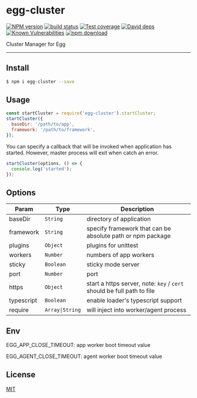 # egg-cluster

[![NPM version][npm-image]][npm-url]
[![build status][travis-image]][travis-url]
[![Test coverage][codecov-image]][codecov-url]
[![David deps][david-image]][david-url]
[![Known Vulnerabilities][snyk-image]][snyk-url]
[![npm download][download-image]][download-url]

[npm-image]: https://img.shields.io/npm/v/egg-cluster.svg?style=flat-square
[npm-url]: https://npmjs.org/package/egg-cluster
[travis-image]: https://img.shields.io/travis/eggjs/egg-cluster.svg?style=flat-square
[travis-url]: https://travis-ci.org/eggjs/egg-cluster
[codecov-image]: https://codecov.io/github/eggjs/egg-cluster/coverage.svg?branch=master
[codecov-url]: https://codecov.io/github/eggjs/egg-cluster?branch=master
[david-image]: https://img.shields.io/david/eggjs/egg-cluster.svg?style=flat-square
[david-url]: https://david-dm.org/eggjs/egg-cluster
[snyk-image]: https://snyk.io/test/npm/egg-cluster/badge.svg?style=flat-square
[snyk-url]: https://snyk.io/test/npm/egg-cluster
[download-image]: https://img.shields.io/npm/dm/egg-cluster.svg?style=flat-square
[download-url]: https://npmjs.org/package/egg-cluster

Cluster Manager for Egg

---

## Install

```bash
$ npm i egg-cluster --save
```

## Usage

```js
const startCluster = require('egg-cluster').startCluster;
startCluster({
  baseDir: '/path/to/app',
  framework: '/path/to/framework',
});
```

You can specify a callback that will be invoked when application has started. However, master process will exit when catch an error.

```js
startCluster(options, () => {
  console.log('started');
});
```

## Options

| Param        | Type      | Description                              |
| ------------ | --------- | ---------------------------------------- |
| baseDir      | `String`  | directory of application                 |
| framework    | `String`  | specify framework that can be absolute path or npm package |
| plugins      | `Object`  | plugins for unittest                     |
| workers      | `Number`  | numbers of app workers                   |
| sticky       | `Boolean` | sticky mode server                       |
| port         | `Number`  | port                                     |
| https        | `Object`  | start a https server, note: `key` / `cert` should be full path to file |
| typescript   | `Boolean` | enable loader's typescript support       |
| require      | `Array\|String` | will inject into worker/agent process |

## Env

EGG_APP_CLOSE_TIMEOUT: app worker boot timeout value

EGG_AGENT_CLOSE_TIMEOUT: agent worker boot timeout value

## License

[MIT](LICENSE)
